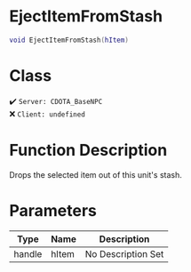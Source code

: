# EjectItemFromStash
```lua
void EjectItemFromStash(hItem)
```
# Class
✔️ `Server: CDOTA_BaseNPC`  
❌ `Client: undefined`  

# Function Description
Drops the selected item out of this unit's stash.
# Parameters
Type|Name|Description
--|--|--
handle|hItem|No Description Set
